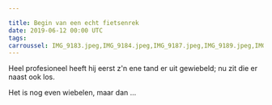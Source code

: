 ```yaml
---

title: Begin van een echt fietsenrek
date: 2019-06-12 00:00 UTC
tags: 
carroussel: IMG_9183.jpeg,IMG_9184.jpeg,IMG_9187.jpeg,IMG_9189.jpeg,IMG_9190.jpeg,IMG_9191.jpeg
---
```

Heel profesioneel heeft hij eerst z'n ene tand er uit gewiebeld; nu zit die er naast ook los. 

Het is nog even wiebelen, maar dan ...



